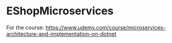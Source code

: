 # EShopMicroservices
For the course: https://www.udemy.com/course/microservices-architecture-and-implementation-on-dotnet
